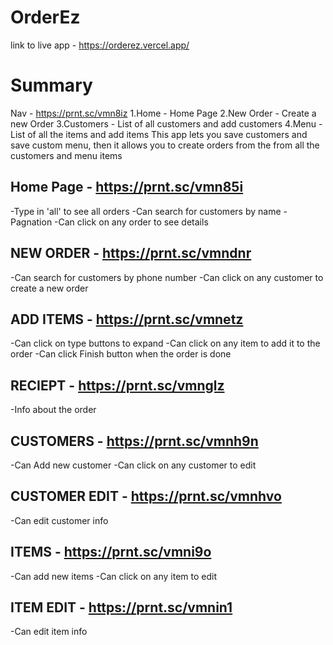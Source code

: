# OrderEz
link to live app - https://orderez.vercel.app/

# Summary
Nav - https://prnt.sc/vmn8iz
1.Home - Home Page
2.New Order - Create a new Order
3.Customers - List of all customers and add customers
4.Menu - List of all the items and add items
This app lets you save customers and save custom menu, then it allows you to create orders from the from all the customers and menu items

## Home Page - https://prnt.sc/vmn85i
-Type in 'all' to see all orders
-Can search for customers by name
-Pagnation
-Can click on any order to see details

## NEW ORDER - https://prnt.sc/vmndnr
-Can search for customers by phone number
-Can click on any customer to create a new order

## ADD ITEMS - https://prnt.sc/vmnetz
-Can click on type buttons to expand
-Can click on any item to add it to the order
-Can click Finish button when the order is done

## RECIEPT - https://prnt.sc/vmnglz
-Info about the order

## CUSTOMERS - https://prnt.sc/vmnh9n
-Can Add new customer
-Can click on any customer to edit

## CUSTOMER EDIT - https://prnt.sc/vmnhvo
-Can edit customer info

## ITEMS - https://prnt.sc/vmni9o
-Can add new items
-Can click on any item to edit

## ITEM EDIT - https://prnt.sc/vmnin1
-Can edit item info